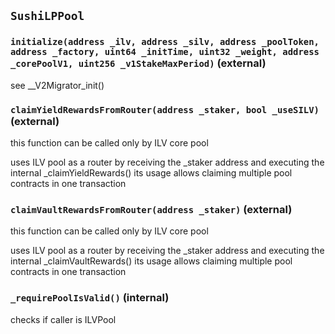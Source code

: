 ## `SushiLPPool`

### `initialize(address _ilv, address _silv, address _poolToken, address _factory, uint64 _initTime, uint32 _weight, address _corePoolV1, uint256 _v1StakeMaxPeriod)` (external)

see \_\_V2Migrator_init()

### `claimYieldRewardsFromRouter(address _staker, bool _useSILV)` (external)

this function can be called only by ILV core pool

uses ILV pool as a router by receiving the \_staker address and executing
the internal \_claimYieldRewards()
its usage allows claiming multiple pool contracts in one transaction

### `claimVaultRewardsFromRouter(address _staker)` (external)

this function can be called only by ILV core pool

uses ILV pool as a router by receiving the \_staker address and executing
the internal \_claimVaultRewards()
its usage allows claiming multiple pool contracts in one transaction

### `_requirePoolIsValid()` (internal)

checks if caller is ILVPool
